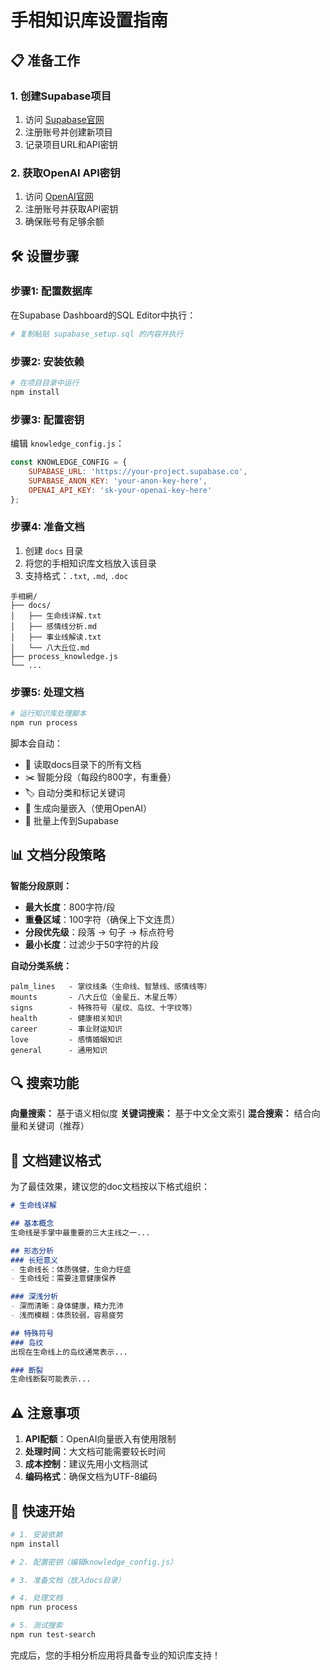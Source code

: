 # 手相知识库设置指南

## 📋 准备工作

### 1. 创建Supabase项目
1. 访问 [Supabase官网](https://supabase.com)
2. 注册账号并创建新项目
3. 记录项目URL和API密钥

### 2. 获取OpenAI API密钥
1. 访问 [OpenAI官网](https://platform.openai.com)
2. 注册账号并获取API密钥
3. 确保账号有足够余额

## 🛠️ 设置步骤

### 步骤1: 配置数据库

在Supabase Dashboard的SQL Editor中执行：
```bash
# 复制粘贴 supabase_setup.sql 的内容并执行
```

### 步骤2: 安装依赖

```bash
# 在项目目录中运行
npm install
```

### 步骤3: 配置密钥

编辑 `knowledge_config.js`：
```javascript
const KNOWLEDGE_CONFIG = {
    SUPABASE_URL: 'https://your-project.supabase.co',
    SUPABASE_ANON_KEY: 'your-anon-key-here',
    OPENAI_API_KEY: 'sk-your-openai-key-here'
};
```

### 步骤4: 准备文档

1. 创建 `docs` 目录
2. 将您的手相知识库文档放入该目录
3. 支持格式：`.txt`, `.md`, `.doc`

```
手相網/
├── docs/
│   ├── 生命线详解.txt
│   ├── 感情线分析.md
│   ├── 事业线解读.txt
│   └── 八大丘位.md
├── process_knowledge.js
└── ...
```

### 步骤5: 处理文档

```bash
# 运行知识库处理脚本
npm run process
```

脚本会自动：
- 📄 读取docs目录下的所有文档
- ✂️ 智能分段（每段约800字，有重叠）
- 🏷️ 自动分类和标记关键词  
- 🧠 生成向量嵌入（使用OpenAI）
- 💾 批量上传到Supabase

## 📊 文档分段策略

**智能分段原则：**
- **最大长度**：800字符/段
- **重叠区域**：100字符（确保上下文连贯）
- **分段优先级**：段落 → 句子 → 标点符号
- **最小长度**：过滤少于50字符的片段

**自动分类系统：**
```
palm_lines   - 掌纹线条（生命线、智慧线、感情线等）
mounts       - 八大丘位（金星丘、木星丘等）
signs        - 特殊符号（星纹、岛纹、十字纹等）
health       - 健康相关知识
career       - 事业财运知识  
love         - 感情婚姻知识
general      - 通用知识
```

## 🔍 搜索功能

**向量搜索：** 基于语义相似度
**关键词搜索：** 基于中文全文索引
**混合搜索：** 结合向量和关键词（推荐）

## 📝 文档建议格式

为了最佳效果，建议您的doc文档按以下格式组织：

```markdown
# 生命线详解

## 基本概念
生命线是手掌中最重要的三大主线之一...

## 形态分析
### 长短意义
- 生命线长：体质强健，生命力旺盛
- 生命线短：需要注意健康保养

### 深浅分析  
- 深而清晰：身体健康，精力充沛
- 浅而模糊：体质较弱，容易疲劳

## 特殊符号
### 岛纹
出现在生命线上的岛纹通常表示...

### 断裂
生命线断裂可能表示...
```

## ⚠️ 注意事项

1. **API配额**：OpenAI向量嵌入有使用限制
2. **处理时间**：大文档可能需要较长时间
3. **成本控制**：建议先用小文档测试
4. **编码格式**：确保文档为UTF-8编码

## 🚀 快速开始

```bash
# 1. 安装依赖
npm install

# 2. 配置密钥（编辑knowledge_config.js）

# 3. 准备文档（放入docs目录）

# 4. 处理文档
npm run process

# 5. 测试搜索
npm run test-search
```

完成后，您的手相分析应用将具备专业的知识库支持！